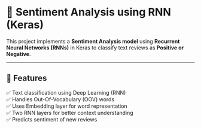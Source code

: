 # 📝 Sentiment Analysis using RNN (Keras)

This project implements a **Sentiment Analysis model** using **Recurrent Neural Networks (RNNs)** in Keras to classify text reviews as **Positive or Negative**.

---

## 📌 Features
✅ Text classification using Deep Learning (RNN)  
✅ Handles Out-Of-Vocabulary (OOV) words  
✅ Uses Embedding layer for word representation  
✅ Two RNN layers for better context understanding  
✅ Predicts sentiment of new reviews  
